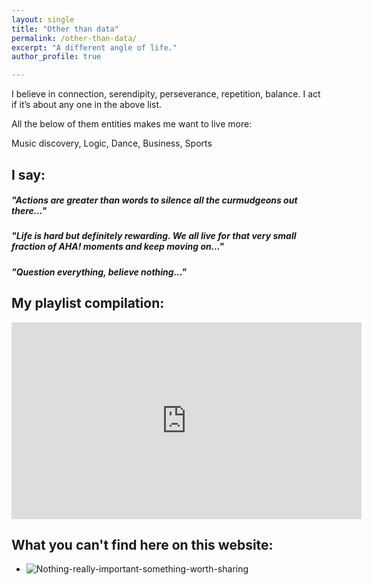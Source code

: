 ```yaml
---
layout: single
title: "Other than data"
permalink: /other-than-data/
excerpt: "A different angle of life."
author_profile: true

---
```


I believe in connection, serendipity, perseverance, repetition, balance. I act if it’s about any one in the above list.

All the below of them entities makes me want to live more:

Music discovery, Logic, Dance, Business, Sports

## I say:

##### *"Actions are greater than words to silence all the curmudgeons out there..."*

##### *"Life is hard but definitely rewarding. We all live for that very small fraction of AHA! moments and keep moving on..."*

##### *"Question everything, believe nothing..."*

## My playlist compilation:

<iframe width="560" height="315" src="https://www.youtube.com/embed/videoseries?list=PL1vIte-UiQLgC70xgF6nDV1KTFtiM_1Vd" frameborder="0" allow="accelerometer; autoplay; encrypted-media; gyroscope; picture-in-picture" allowfullscreen></iframe>

## What you can't find here on this website:

* ![Nothing-really-important-something-worth-sharing](https://www.linkedin.com/pulse/nothing-really-important-something-worth-sharing-akshay-kotha/)